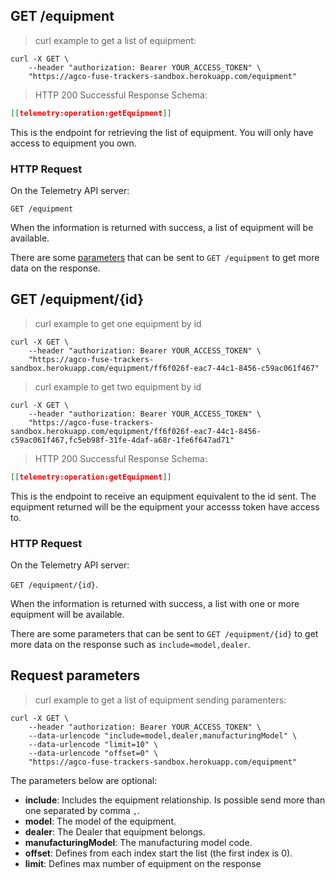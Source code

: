 ## GET /equipment

> curl example to get a list of equipment:

```shell
curl -X GET \
    --header "authorization: Bearer YOUR_ACCESS_TOKEN" \
    "https://agco-fuse-trackers-sandbox.herokuapp.com/equipment"
```

> HTTP 200 Successful Response Schema:

```json
[[telemetry:operation:getEquipment]]
```

This is the endpoint for retrieving the list of equipment. You will only have access to equipment you own.

### HTTP Request

On the Telemetry API server:

`GET /equipment`

When the information is returned with success, a list of equipment will be available.

There are some [parameters](#request-parameters) that can be sent to `GET /equipment` to get more data on the response.

## GET /equipment/{id}

> curl example to get one equipment by id

```shell
curl -X GET \
    --header "authorization: Bearer YOUR_ACCESS_TOKEN" \
    "https://agco-fuse-trackers-sandbox.herokuapp.com/equipment/ff6f026f-eac7-44c1-8456-c59ac061f467"
```

> curl example to get two equipment by id

```shell
curl -X GET \
    --header "authorization: Bearer YOUR_ACCESS_TOKEN" \
    "https://agco-fuse-trackers-sandbox.herokuapp.com/equipment/ff6f026f-eac7-44c1-8456-c59ac061f467,fc5eb98f-31fe-4daf-a68r-1fe6f647ad71"
```

> HTTP 200 Successful Response Schema:

```json
[[telemetry:operation:getEquipment]]
```

This is the endpoint to receive an equipment equivalent to the id sent.
The equipment returned will be the equipment your accesss token have access to.

### HTTP Request

On the Telemetry API server:

`GET /equipment/{id}`.

When the information is returned with success, a list with one or more equipment will be available.

There are some parameters that can be sent to `GET /equipment/{id}` to get more data on the response such as `include=model,dealer`.

## Request parameters

> curl example to get a list of equipment sending paramenters:

```shell
curl -X GET \
    --header "authorization: Bearer YOUR_ACCESS_TOKEN" \
    --data-urlencode "include=model,dealer,manufacturingModel" \
    --data-urlencode "limit=10" \
    --data-urlencode "offset=0" \
    "https://agco-fuse-trackers-sandbox.herokuapp.com/equipment"
```

The parameters below are optional:

- **include**: Includes the equipment relationship. Is possible send more than one separated by comma `,`.
 - **model**: The model of the equipment.
 - **dealer**: The Dealer that equipment belongs.
 - **manufacturingModel**: The manufacturing model code.
- **offset**: Defines from each index start the list (the first index is 0).
- **limit**: Defines max number of equipment on the response
